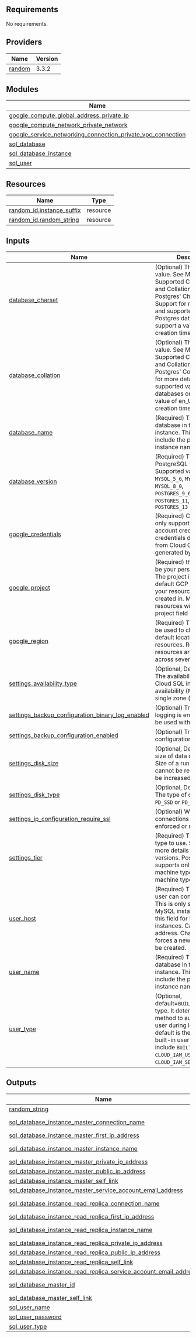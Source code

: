 <!-- BEGIN_TF_DOCS -->
## Requirements

No requirements.

## Providers

| Name | Version |
|------|---------|
| <a name="provider_random"></a> [random](#provider\_random) | 3.3.2 |

## Modules

| Name | Source | Version |
|------|--------|---------|
| <a name="module_google_compute_global_address_private_ip"></a> [google\_compute\_global\_address\_private\_ip](#module\_google\_compute\_global\_address\_private\_ip) | ../../modules/google_compute_global_address | n/a |
| <a name="module_google_compute_network_private_network"></a> [google\_compute\_network\_private\_network](#module\_google\_compute\_network\_private\_network) | ../../modules/google_compute_network | n/a |
| <a name="module_google_service_networking_connection_private_vpc_connection"></a> [google\_service\_networking\_connection\_private\_vpc\_connection](#module\_google\_service\_networking\_connection\_private\_vpc\_connection) | ../../modules/google_service_networking_connection | n/a |
| <a name="module_sql_database"></a> [sql\_database](#module\_sql\_database) | ../../modules/google_sql_database | n/a |
| <a name="module_sql_database_instance"></a> [sql\_database\_instance](#module\_sql\_database\_instance) | ../../modules/google_sql_database_instance | n/a |
| <a name="module_sql_user"></a> [sql\_user](#module\_sql\_user) | ../../modules/google_sql_user | n/a |

## Resources

| Name | Type |
|------|------|
| [random_id.instance_suffix](https://registry.terraform.io/providers/hashicorp/random/latest/docs/resources/id) | resource |
| [random_id.random_string](https://registry.terraform.io/providers/hashicorp/random/latest/docs/resources/id) | resource |

## Inputs

| Name | Description | Type | Default | Required |
|------|-------------|------|---------|:--------:|
| <a name="input_database_charset"></a> [database\_charset](#input\_database\_charset) | (Optional) The charset value. See MySQL's Supported Character Sets and Collations and Postgres' Character Set Support for more details and supported values. Postgres databases only support a value of UTF8 at creation time. | `string` | `""` | no |
| <a name="input_database_collation"></a> [database\_collation](#input\_database\_collation) | (Optional) The collation value. See MySQL's Supported Character Sets and Collations and Postgres' Collation Support for more details and supported values. Postgres databases only support a value of en\_US.UTF8 at creation time. | `string` | `""` | no |
| <a name="input_database_name"></a> [database\_name](#input\_database\_name) | (Required) The name of the database in the Cloud SQL instance. This does not include the project ID or instance name. | `string` | n/a | yes |
| <a name="input_database_version"></a> [database\_version](#input\_database\_version) | (Required) The MySQL or PostgreSQL version to use. Supported values include `MYSQL_5_6`, `MYSQL_5_7`, `MYSQL_8_0`, `POSTGRES_9_6`,`POSTGRES_10`, `POSTGRES_11`, `POSTGRES_12`, `POSTGRES_13` | `string` | `"MYSQL_8_0"` | no |
| <a name="input_google_credentials"></a> [google\_credentials](#input\_google\_credentials) | (Required) Currently the only supported service account credentials are credentials downloaded from Cloud Console or generated by gcloud | `string` | n/a | yes |
| <a name="input_google_project"></a> [google\_project](#input\_google\_project) | (Required) this field should be your personal project id. The project indicates the default GCP project all of your resources will be created in. Most Terraform resources will have a project field | `string` | n/a | yes |
| <a name="input_google_region"></a> [google\_region](#input\_google\_region) | (Required) The region will be used to choose the default location for regional resources. Regional resources are spread across several zones. | `string` | n/a | yes |
| <a name="input_settings_availability_type"></a> [settings\_availability\_type](#input\_settings\_availability\_type) | (Optional, Default: `ZONAL`) The availability type of the Cloud SQL instance, high availability (`REGIONAL`) or single zone (`ZONAL`) | `string` | `"ZONAL"` | no |
| <a name="input_settings_backup_configuration_binary_log_enabled"></a> [settings\_backup\_configuration\_binary\_log\_enabled](#input\_settings\_backup\_configuration\_binary\_log\_enabled) | (Optional) True if binary logging is enabled. Cannot be used with Postgres. | `bool` | `true` | no |
| <a name="input_settings_backup_configuration_enabled"></a> [settings\_backup\_configuration\_enabled](#input\_settings\_backup\_configuration\_enabled) | (Optional) True if backup configuration is enabled. | `bool` | `true` | no |
| <a name="input_settings_disk_size"></a> [settings\_disk\_size](#input\_settings\_disk\_size) | (Optional, Default: `10`) The size of data disk, in GB. Size of a running instance cannot be reduced but can be increased. | `number` | `10` | no |
| <a name="input_settings_disk_type"></a> [settings\_disk\_type](#input\_settings\_disk\_type) | (Optional, Default: `PD_SSD`) The type of data disk: `PD_SSD` or `PD_HDD`. | `string` | `"PD_SSD"` | no |
| <a name="input_settings_ip_configuration_require_ssl"></a> [settings\_ip\_configuration\_require\_ssl](#input\_settings\_ip\_configuration\_require\_ssl) | (Optional) Whether SSL connections over IP are enforced or not. | `bool` | `true` | no |
| <a name="input_settings_tier"></a> [settings\_tier](#input\_settings\_tier) | (Required) The machine type to use. See tiers for more details and supported versions. Postgres supports only shared-core machine types, and custom machine types | `string` | n/a | yes |
| <a name="input_user_host"></a> [user\_host](#input\_user\_host) | (Required) The host the user can connect from. This is only supported for MySQL instances. Don't set this field for PostgreSQL instances. Can be an IP address. Changing this forces a new resource to be created. | `string` | n/a | yes |
| <a name="input_user_name"></a> [user\_name](#input\_user\_name) | (Required) The name of the database in the Cloud SQL instance. This does not include the project ID or instance name. | `string` | n/a | yes |
| <a name="input_user_type"></a> [user\_type](#input\_user\_type) | (Optional, default=`BUILT_IN`) The user type. It determines the method to authenticate the user during login. The default is the database's built-in user type. Flags include `BUILT_IN`, `CLOUD_IAM_USER`, or `CLOUD_IAM_SERVICE_ACCOUNT`. | `string` | `"BUILT_IN"` | no |

## Outputs

| Name | Description |
|------|-------------|
| <a name="output_random_string"></a> [random\_string](#output\_random\_string) | Random string |
| <a name="output_sql_database_instance_master_connection_name"></a> [sql\_database\_instance\_master\_connection\_name](#output\_sql\_database\_instance\_master\_connection\_name) | The connection name of the instance to be used in connection strings. For example, when connecting with Cloud SQL Proxy. |
| <a name="output_sql_database_instance_master_first_ip_address"></a> [sql\_database\_instance\_master\_first\_ip\_address](#output\_sql\_database\_instance\_master\_first\_ip\_address) | The IPv4 address assigned. |
| <a name="output_sql_database_instance_master_instance_name"></a> [sql\_database\_instance\_master\_instance\_name](#output\_sql\_database\_instance\_master\_instance\_name) | The connection name of the instance to be used in connection strings. For example, when connecting with Cloud SQL Proxy. |
| <a name="output_sql_database_instance_master_private_ip_address"></a> [sql\_database\_instance\_master\_private\_ip\_address](#output\_sql\_database\_instance\_master\_private\_ip\_address) | The first private (`PRIVATE`) IPv4 address assigned. |
| <a name="output_sql_database_instance_master_public_ip_address"></a> [sql\_database\_instance\_master\_public\_ip\_address](#output\_sql\_database\_instance\_master\_public\_ip\_address) | The first public (`PRIMARY`) IPv4 address assigned. |
| <a name="output_sql_database_instance_master_self_link"></a> [sql\_database\_instance\_master\_self\_link](#output\_sql\_database\_instance\_master\_self\_link) | The URI of the created resource. |
| <a name="output_sql_database_instance_master_service_account_email_address"></a> [sql\_database\_instance\_master\_service\_account\_email\_address](#output\_sql\_database\_instance\_master\_service\_account\_email\_address) | The service account email address assigned to the instance. |
| <a name="output_sql_database_instance_read_replica_connection_name"></a> [sql\_database\_instance\_read\_replica\_connection\_name](#output\_sql\_database\_instance\_read\_replica\_connection\_name) | The connection name of the instance to be used in connection strings. For example, when connecting with Cloud SQL Proxy. |
| <a name="output_sql_database_instance_read_replica_first_ip_address"></a> [sql\_database\_instance\_read\_replica\_first\_ip\_address](#output\_sql\_database\_instance\_read\_replica\_first\_ip\_address) | The IPv4 address assigned. |
| <a name="output_sql_database_instance_read_replica_instance_name"></a> [sql\_database\_instance\_read\_replica\_instance\_name](#output\_sql\_database\_instance\_read\_replica\_instance\_name) | The connection name of the instance to be used in connection strings. For example, when connecting with Cloud SQL Proxy. |
| <a name="output_sql_database_instance_read_replica_private_ip_address"></a> [sql\_database\_instance\_read\_replica\_private\_ip\_address](#output\_sql\_database\_instance\_read\_replica\_private\_ip\_address) | The first private (`PRIVATE`) IPv4 address assigned. |
| <a name="output_sql_database_instance_read_replica_public_ip_address"></a> [sql\_database\_instance\_read\_replica\_public\_ip\_address](#output\_sql\_database\_instance\_read\_replica\_public\_ip\_address) | The first public (`PRIMARY`) IPv4 address assigned. |
| <a name="output_sql_database_instance_read_replica_self_link"></a> [sql\_database\_instance\_read\_replica\_self\_link](#output\_sql\_database\_instance\_read\_replica\_self\_link) | The URI of the created resource. |
| <a name="output_sql_database_instance_read_replica_service_account_email_address"></a> [sql\_database\_instance\_read\_replica\_service\_account\_email\_address](#output\_sql\_database\_instance\_read\_replica\_service\_account\_email\_address) | The service account email address assigned to the instance. |
| <a name="output_sql_database_master_id"></a> [sql\_database\_master\_id](#output\_sql\_database\_master\_id) | an identifier for the resource with format projects/{{project}}/instances/{{instance}}/databases/{{name}} |
| <a name="output_sql_database_master_self_link"></a> [sql\_database\_master\_self\_link](#output\_sql\_database\_master\_self\_link) | The URI of the created resource. |
| <a name="output_sql_user_name"></a> [sql\_user\_name](#output\_sql\_user\_name) | The name of the user. |
| <a name="output_sql_user_password"></a> [sql\_user\_password](#output\_sql\_user\_password) | The password for the user |
| <a name="output_sql_user_type"></a> [sql\_user\_type](#output\_sql\_user\_type) | The user type |
<!-- END_TF_DOCS -->
